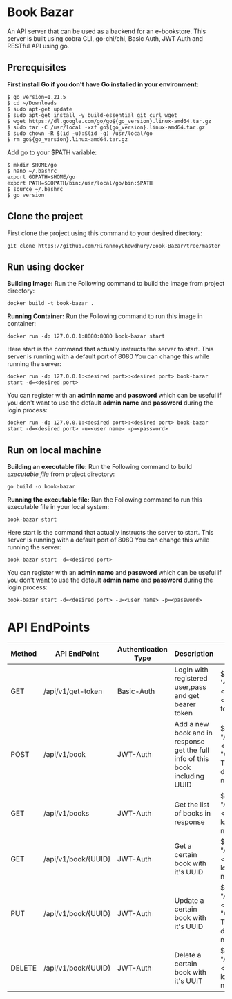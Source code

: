 # Book Bazar
An API server that can be used as a backend for an e-bookstore. This server is built using cobra CLI, go-chi/chi, Basic Auth, JWT Auth and RESTful API using go.
## Prerequisites
**First install Go if you don't have Go installed in your environment:**
```
$ go_version=1.21.5
$ cd ~/Downloads
$ sudo apt-get update
$ sudo apt-get install -y build-essential git curl wget
$ wget https://dl.google.com/go/go${go_version}.linux-amd64.tar.gz
$ sudo tar -C /usr/local -xzf go${go_version}.linux-amd64.tar.gz
$ sudo chown -R $(id -u):$(id -g) /usr/local/go
$ rm go${go_version}.linux-amd64.tar.gz
```
Add go to your $PATH variable:
```
$ mkdir $HOME/go
$ nano ~/.bashrc
export GOPATH=$HOME/go
export PATH=$GOPATH/bin:/usr/local/go/bin:$PATH
$ source ~/.bashrc
$ go version
```
## Clone the project
First clone the project using this command to your desired directory:
```
git clone https://github.com/HiranmoyChowdhury/Book-Bazar/tree/master
```
## Run using docker
**Building Image:** Run the Following command to build the image from project directory:
```
docker build -t book-bazar .
```
**Running Container:** Run the Following command to run this image in container:
```
docker run -dp 127.0.0.1:8080:8080 book-bazar start
```
Here start is the command that actually instructs the server to start. This server is running with a default port of 8080 You can change this while running the server:
```
docker run -dp 127.0.0.1:<desired port>:<desired port> book-bazar start -d=<desired port>
```
You can register with an **admin name** and **password** which can be useful if you don't want to use the default **admin name** and **password** during the login process:

```
docker run -dp 127.0.0.1:<desired port>:<desired port> book-bazar start -d=<desired port> -u=<user name> -p=<password>
```
## Run on local machine
**Building an executable file:** Run the Following command to build *executable file* from project directory:
```
go build -o book-bazar
```
**Running the executable file:** Run the Following command to run this executable file in your local system:
```
book-bazar start
```
Here start is the command that actually instructs the server to start. This server is running with a default port of 8080 You can change this while running the server:
```
book-bazar start -d=<desired port>
```
You can register with an **admin name** and **password** which can be useful if you don't want to use the default **admin name** and **password** during the login process:

```
book-bazar start -d=<desired port> -u=<user name> -p=<password>
```
# API EndPoints
| Method | API EndPoint | Authentication Type | Description | Curl Command |
| ------------- | ------------- | ------------------ | ----------------------- | ----------------- |
| GET | /api/v1/get-token | Basic-Auth | LogIn with registered user,pass and get bearer token | $ curl -X POST --user  '\<userName\>:\<passWord\>' localhost:\<port no\>/api/v1/get-token |
| POST | /api/v1/book | JWT-Auth | Add a new book and in response get the full info of this book including UUID | $ curl -X POST -H "Authorization: Token \<bearerToken\>" -H "Content-Type:application/json" -d '<bookModelJson>' localhost:\<port no\>/api/v1/book |
| GET | /api/v1/books | JWT-Auth | Get the list of books in response | $ curl -X GET -H "Authorization: Token \<bearerToken\>" localhost:\<port no\>/api/v1/books |
| GET | /api/v1/book/{UUID} | JWT-Auth | Get a certain book with it's UUID | $ curl -X GET -H "Authorization: Token \<bearerToken\>" localhost:\<port no\>/api/v1/book/\<UUID\> |
| PUT | /api/v1/book/{UUID} | JWT-Auth | Update a certain book with it's UUID | $ curl -X PUT -H "Authorization: Bearer \<bearerToken\>" -H "Content-Type:application/json" -d '<bookModelJson>' localhost:\<port no\>/api/v1/book/\<UUID\> |
| DELETE | /api/v1/book/{UUID} | JWT-Auth | Delete a certain book with it's UUIT | $ curl -X DELETE -H "Authorization: Bearer \<bearerToken\>" localhost:\<port no\>/api/v1/book/\<UUID\> |











